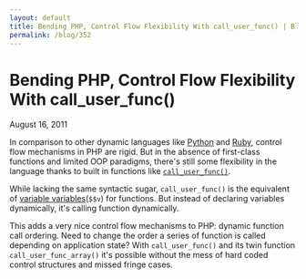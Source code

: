 ```yaml
---
layout: default
title: Bending PHP, Control Flow Flexibility With call_user_func() | Blog
permalink: /blog/352
---
```


Bending PHP, Control Flow Flexibility With call_user_func()
===========================================================

August 16, 2011

In comparison to other dynamic languages like <a class="external" href="http://python.org">Python</a> and <a class="external" href="http://www.ruby-lang.org/en/">Ruby</a>, control flow mechanisms in PHP are rigid. But in the absence of first-class functions and limited OOP paradigms, there's still some flexibility in the language thanks to built in functions like [`call_user_func()`](http://php.net/call_user_func).

While lacking the same syntactic sugar, `call_user_func()` is the equivalent of <a class="external" href="http://php.net/manual/en/language.variables.variable.php">variable variables</a>(`$$v`) for functions. But instead of declaring variables dynamically, it's calling function dynamically.

This adds a very nice control flow mechanisms to PHP: dynamic function call ordering. Need to change the order a series of function is called depending on application state? With `call_user_func()` and its twin function `call_user_func_array()` it's possible without the mess of hard coded control structures and missed fringe cases.
